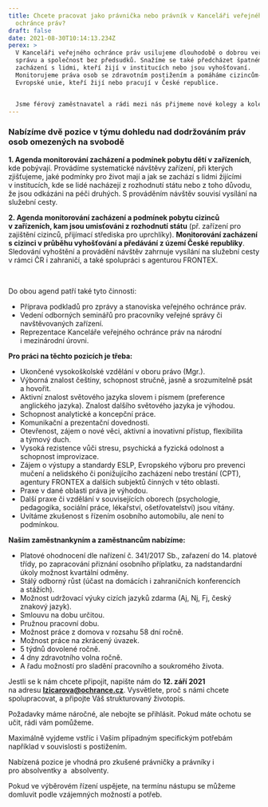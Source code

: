 ```yaml
---
title: Chcete pracovat jako právnička nebo právník v Kanceláři veřejného
  ochránce práv?
draft: false
date: 2021-08-30T10:14:13.234Z
perex: >
  V Kanceláři veřejného ochránce práv usilujeme dlouhodobě o dobrou veřejnou
  správu a společnost bez předsudků. Snažíme se také předcházet špatnému
  zacházení s lidmi, kteří žijí v institucích nebo jsou vyhošťovaní.
  Monitorujeme práva osob se zdravotním postižením a pomáháme cizincům-občanům
  Evropské unie, kteří žijí nebo pracují v České republice. 


  Jsme férový zaměstnavatel a rádi mezi nás přijmeme nové kolegy a kolegyně přicházející z různých skupin společnosti bez ohledu na věk, pohlaví, zdravotní stav, rasu, národnost, sexuální orientaci, náboženské vyznání, víru a světový názor. Rozmanitost na pracovišti je pro nás důležitá.
---
```

<h3><strong>Nabízíme dvě pozice v&nbsp;týmu dohledu nad dodržováním práv osob omezených na svobodě</strong></h3>

<p><strong>1. Agenda monitorování zacházení a podmínek pobytu dětí v&nbsp;zařízeních</strong>, kde pobývají. Provádíme systematické návštěvy zařízení, při&nbsp;kterých zjišťujeme, jaké podmínky pro&nbsp;život mají a&nbsp;jak se zachází s&nbsp;lidmi žijícími v&nbsp;institucích, kde se lidé nacházejí z&nbsp;rozhodnutí státu nebo z&nbsp;toho důvodu, že jsou odkázáni na péči druhých. S&nbsp;prováděním návštěv souvisí vysílání na služební cesty.</p>

<p><strong>2. Agenda monitorování zacházení a podmínek pobytu cizinců v&nbsp;zařízeních, kam jsou umisťováni z&nbsp;rozhodnutí státu</strong> (př. zařízení pro zajištění cizinců, přijímací střediska pro uprchlíky). <strong>Monitorování zacházení s&nbsp;cizinci v&nbsp;průběhu vyhošťování a předávání z&nbsp;území České republiky</strong>. Sledování vyhoštění a provádění návštěv zahrnuje vysílání na služební cesty v&nbsp;rámci ČR i zahraničí, a také spolupráci s&nbsp;agenturou FRONTEX.</p>

<p>&nbsp;</p>

<p>Do obou agend patří také tyto činnosti:</p>

<ul>
	<li>Příprava podkladů pro&nbsp;zprávy a&nbsp;stanoviska veřejného ochránce práv.</li>
	<li>Vedení odborných seminářů pro&nbsp;pracovníky veřejné správy či navštěvovaných zařízení.</li>
	<li>Reprezentace Kanceláře veřejného ochránce práv na&nbsp;národní i&nbsp;mezinárodní úrovni.</li>
</ul>

<p><strong>Pro práci na těchto pozicích je třeba:</strong></p>

<ul>
	<li>Ukončené vysokoškolské vzdělání v&nbsp;oboru právo (Mgr.).</li>
	<li>Výborná znalost češtiny, schopnost stručně, jasně a&nbsp;srozumitelně psát a&nbsp;hovořit.</li>
	<li>Aktivní znalost světového jazyka slovem i&nbsp;písmem (preference anglického jazyka). Znalost dalšího světového jazyka je výhodou.</li>
	<li>Schopnost analytické a&nbsp;koncepční práce.</li>
	<li>Komunikační a prezentační dovednosti.</li>
	<li>Otevřenost, zájem o&nbsp;nové věci, aktivní a&nbsp;inovativní přístup, flexibilita a&nbsp;týmový duch.</li>
	<li>Vysoká rezistence vůči stresu, psychická a fyzická odolnost a schopnost improvizace.</li>
	<li>Zájem o&nbsp;výstupy a&nbsp;standardy ESLP, Evropského výboru pro&nbsp;prevenci mučení a&nbsp;nelidského či ponižujícího zacházení nebo trestání (CPT), agentury FRONTEX a&nbsp;dalších subjektů činných v&nbsp;této oblasti.</li>
	<li>Praxe v&nbsp;dané oblasti práva je výhodou.</li>
	<li>Další praxe či vzdělání v&nbsp;souvisejících oborech (psychologie, pedagogika, sociální práce, lékařství, ošetřovatelství) jsou vítány.</li>
	<li>Uvítáme zkušenost s&nbsp;řízením osobního automobilu, ale není to podmínkou.</li>
</ul>

<p><strong>Našim zaměstnankyním a&nbsp;zaměstnancům nabízíme:</strong></p>

<ul>
	<li>Platové ohodnocení dle nařízení č.&nbsp;341/2017 Sb., zařazení do&nbsp;14. platové třídy, po&nbsp;zapracování přiznání osobního příplatku, za&nbsp;nadstandardní úkoly možnost kvartální odměny.</li>
	<li>Stálý odborný růst (účast na&nbsp;domácích i&nbsp;zahraničních konferencích a&nbsp;stážích).</li>
	<li>Možnost udržovací výuky cizích jazyků zdarma (Aj, Nj, Fj, český znakový jazyk).</li>
	<li>Smlouvu na&nbsp;dobu určitou.</li>
	<li>Pružnou pracovní dobu.</li>
	<li>Možnost práce z&nbsp;domova v&nbsp;rozsahu 58 dní ročně.</li>
	<li>Možnost práce na zkrácený úvazek.</li>
	<li>5 týdnů dovolené ročně.</li>
	<li>4 dny zdravotního volna ročně.</li>
	<li>A řadu možností pro sladění pracovního a&nbsp;soukromého života.</li>
</ul>

<p>Jestli se k&nbsp;nám chcete připojit, napište nám do&nbsp;<strong>12. září 2021</strong> na&nbsp;adresu&nbsp;<a href="mailto:lzicarova@ochrance.cz"><strong>lzicarova@ochrance.cz</strong></a>. Vysvětlete, proč s&nbsp;námi chcete spolupracovat, a připojte Váš strukturovaný životopis.</p>

<p>Požadavky máme náročné, ale nebojte se přihlásit. Pokud máte ochotu se učit, rádi vám pomůžeme.</p>

<p>Maximálně vyjdeme vstříc i Vašim případným specifickým potřebám například v&nbsp;souvislosti s&nbsp;postižením.</p>

<p>Nabízená pozice je vhodná pro&nbsp;zkušené právničky a&nbsp;právníky i pro&nbsp;absolventky a &nbsp;absolventy.</p>

<p>Pokud ve&nbsp;výběrovém řízení uspějete, na&nbsp;termínu nástupu se můžeme domluvit podle vzájemných možností a&nbsp;potřeb.</p>

<p>&nbsp;</p>

<p>&nbsp;</p>
